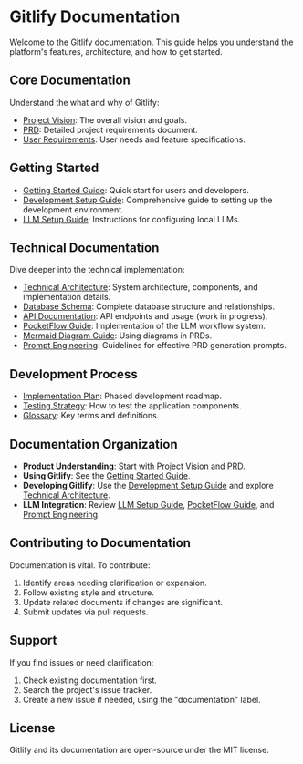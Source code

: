 # Gitlify Documentation

Welcome to the Gitlify documentation. This guide helps you understand the platform's features, architecture, and how to get started.

## Core Documentation

Understand the what and why of Gitlify:

- [Project Vision](project_vision.md): The overall vision and goals.
- [PRD](prd.md): Detailed project requirements document.
- [User Requirements](user_requirements.md): User needs and feature specifications.

## Getting Started

- [Getting Started Guide](getting_started.md): Quick start for users and developers.
- [Development Setup Guide](setup_guide.md): Comprehensive guide to setting up the development environment.
- [LLM Setup Guide](llm_setup_guide.md): Instructions for configuring local LLMs.

## Technical Documentation

Dive deeper into the technical implementation:

- [Technical Architecture](technical_architecture.md): System architecture, components, and implementation details.
- [Database Schema](database_schema.md): Complete database structure and relationships.
- [API Documentation](api_documentation.md): API endpoints and usage (work in progress).
- [PocketFlow Guide](pocket_flow_guide.md): Implementation of the LLM workflow system.
- [Mermaid Diagram Guide](mermaid-diagram-guide.md): Using diagrams in PRDs.
- [Prompt Engineering](prompt_engineering.md): Guidelines for effective PRD generation prompts.

## Development Process

- [Implementation Plan](implementation_plan.md): Phased development roadmap.
- [Testing Strategy](testing_strategy.md): How to test the application components.
- [Glossary](glossary.md): Key terms and definitions.

## Documentation Organization

- **Product Understanding**: Start with [Project Vision](project_vision.md) and [PRD](prd.md).
- **Using Gitlify**: See the [Getting Started Guide](getting_started.md).
- **Developing Gitlify**: Use the [Development Setup Guide](setup_guide.md) and explore [Technical Architecture](technical_architecture.md).
- **LLM Integration**: Review [LLM Setup Guide](llm_setup_guide.md), [PocketFlow Guide](pocket_flow_guide.md), and [Prompt Engineering](prompt_engineering.md).

## Contributing to Documentation

Documentation is vital. To contribute:

1. Identify areas needing clarification or expansion.
2. Follow existing style and structure.
3. Update related documents if changes are significant.
4. Submit updates via pull requests.

## Support

If you find issues or need clarification:

1. Check existing documentation first.
2. Search the project's issue tracker.
3. Create a new issue if needed, using the "documentation" label.

## License

Gitlify and its documentation are open-source under the MIT license.
